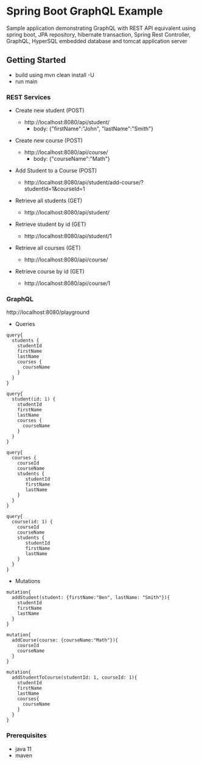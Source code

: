 # Spring Boot GraphQL Example

Sample application demonstrating GraphQL with REST API equivalent using spring boot, JPA repository, hibernate transaction, Spring Rest Controller, GraphQL, HyperSQL embedded database and tomcat application server 

## Getting Started

* build using mvn clean install -U
* run main

### REST Services
* Create new student (POST)
    * http://localhost:8080/api/student/
        * body: {"firstName":"John", "lastName":"Smith"}
    
* Create new course (POST)
    * http://localhost:8080/api/course/
        * body: {"courseName":"Math"} 
        
* Add Student to a Course (POST)
    * http://localhost:8080/api/student/add-course/?studentId=1&courseId=1   
    
* Retrieve all students (GET)
    * http://localhost:8080/api/student/
    
* Retrieve student by id (GET)
    * http://localhost:8080/api/student/1
    
* Retrieve all courses (GET)
    * http://localhost:8080/api/course/
    
* Retrieve course by id (GET)
    * http://localhost:8080/api/course/1
    
### GraphQL
http://localhost:8080/playground

* Queries
```
query{
  students {
    studentId
    firstName
    lastName
    courses {
      courseName
    }
  }
}
```
```
query{
  student(id: 1) {
    studentId
    firstName
    lastName
    courses {
      courseName
    }
  }
}
```
```
query{
  courses {
    courseId
    courseName
    students {
       studentId
       firstName
       lastName
    }
  }
}
```
```
query{
  course(id: 1) {
    courseId
    courseName
    students {
       studentId
       firstName
       lastName
    }
  }
}
```

* Mutations
```
mutation{
  addStudent(student: {firstName:"Ben", lastName: "Smith"}){
    studentId
    firstName
    lastName
  }
}
```
```
mutation{
  addCourse(course: {courseName:"Math"}){
    courseId
    courseName
  }
}
```
```
mutation{
  addStudentToCourse(studentId: 1, courseId: 1){
    studentId
    firstName
    lastName
    courses{
      courseName
    }
  }
}
```       
        
### Prerequisites

* java 11
* maven